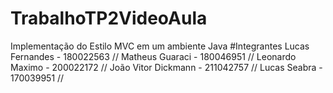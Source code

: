 # TrabalhoTP2VideoAula
Implementação do Estilo MVC em um ambiente Java
#Integrantes
Lucas Fernandes - 180022563 //
Matheus Guaraci - 180046951 //
Leonardo Maximo - 200022172 //
João Vitor Dickmann - 211042757 //
Lucas Seabra - 170039951 //
